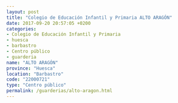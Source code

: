 ```yaml
---
layout: post
title: "Colegio de Educación Infantil y Primaria ALTO ARAGÓN"
date: 2017-09-20 20:57:05 +0200
categories:
- Colegio de Educación Infantil y Primaria
- huesca
- barbastro
- Centro público
- guarderia
name: "ALTO ARAGÓN"
province: "Huesca"
location: "Barbastro"
code: "22000721"
type: "Centro público"
permalink: /guarderias/alto-aragon.html
---
```

